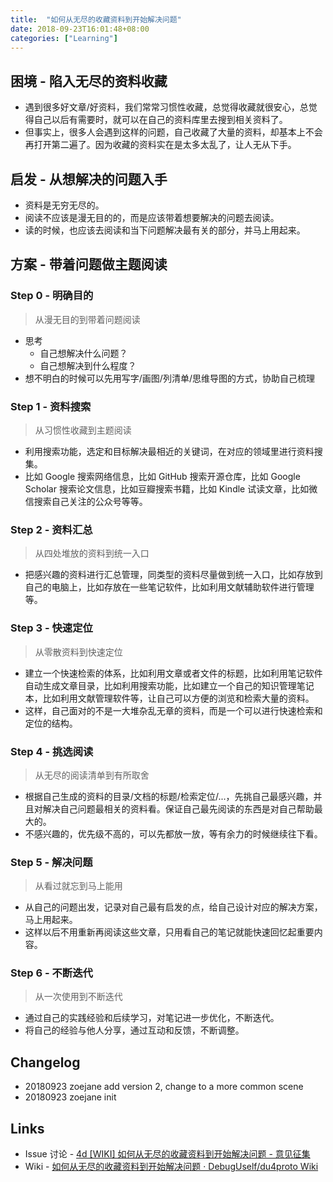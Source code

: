 ```yaml
---
title:  "如何从无尽的收藏资料到开始解决问题"
date: 2018-09-23T16:01:48+08:00
categories: ["Learning"]
---
```


## 困境 - 陷入无尽的资料收藏

- 遇到很多好文章/好资料，我们常常习惯性收藏，总觉得收藏就很安心，总觉得自己以后有需要时，就可以在自己的资料库里去搜到相关资料了。
- 但事实上，很多人会遇到这样的问题，自己收藏了大量的资料，却基本上不会再打开第二遍了。因为收藏的资料实在是太多太乱了，让人无从下手。

## 启发 - 从想解决的问题入手

- 资料是无穷无尽的。
- 阅读不应该是漫无目的的，而是应该带着想要解决的问题去阅读。
- 读的时候，也应该去阅读和当下问题解决最有关的部分，并马上用起来。

## 方案 - 带着问题做主题阅读

### Step 0 - 明确目的 
    
> 从漫无目的到带着问题阅读

- 思考
    - 自己想解决什么问题？
    - 自己想解决到什么程度？
- 想不明白的时候可以先用写字/画图/列清单/思维导图的方式，协助自己梳理

### Step 1 - 资料搜索 

> 从习惯性收藏到主题阅读

- 利用搜索功能，选定和目标解决最相近的关键词，在对应的领域里进行资料搜集。
- 比如 Google 搜索网络信息，比如 GitHub 搜索开源仓库，比如 Google Scholar 搜索论文信息，比如豆瓣搜索书籍，比如 Kindle 试读文章，比如微信搜索自己关注的公众号等等。

### Step 2 - 资料汇总 

> 从四处堆放的资料到统一入口

- 把感兴趣的资料进行汇总管理，同类型的资料尽量做到统一入口，比如存放到自己的电脑上，比如存放在一些笔记软件，比如利用文献辅助软件进行管理等。

### Step 3 - 快速定位 

> 从零散资料到快速定位

- 建立一个快速检索的体系，比如利用文章或者文件的标题，比如利用笔记软件自动生成文章目录，比如利用搜索功能，比如建立一个自己的知识管理笔记本，比如利用文献管理软件等，让自己可以方便的浏览和检索大量的资料。
- 这样，自己面对的不是一大堆杂乱无章的资料，而是一个可以进行快速检索和定位的结构。

### Step 4 - 挑选阅读 

> 从无尽的阅读清单到有所取舍

- 根据自己生成的资料的目录/文档的标题/检索定位/...，先挑自己最感兴趣，并且对解决自己问题最相关的资料看。保证自己最先阅读的东西是对自己帮助最大的。
- 不感兴趣的，优先级不高的，可以先都放一放，等有余力的时候继续往下看。

### Step 5 - 解决问题

> 从看过就忘到马上能用

- 从自己的问题出发，记录对自己最有启发的点，给自己设计对应的解决方案，马上用起来。
- 这样以后不用重新再阅读这些文章，只用看自己的笔记就能快速回忆起重要内容。

### Step 6 - 不断迭代 

> 从一次使用到不断迭代

- 通过自己的实践经验和后续学习，对笔记进一步优化，不断迭代。
- 将自己的经验与他人分享，通过互动和反馈，不断调整。

## Changelog

- 20180923 zoejane add version 2, change to a more common scene
- 20180923 zoejane init 

## Links

- Issue 讨论 - [4d [WIKI] 如何从无尽的收藏资料到开始解决问题 - 意见征集](https://github.com/DebugUself/du4proto/issues/477)
- Wiki - [如何从无尽的收藏资料到开始解决问题 · DebugUself/du4proto Wiki](https://github.com/DebugUself/du4proto/wiki/How2UseResources)
